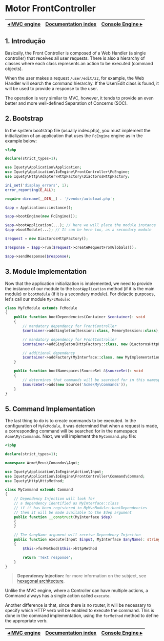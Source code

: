 # Motor FrontController

[◂ MVC engine](05-mvc-engine.md) | [Documentation index](index.md) | [Console Engine ▸](07-console-engine.md)
-- | -- | --

## 1. Introdução

Basically, the Front Controller is composed of a Web Handler (a single controller)
that receives all user requests. There is also a hierarchy of classes where each
class represents an action to be executed (command objects).

When the user makes a request `/user/edit/22`, for example, the Web Handler will
search the command hierarchy. If the User/Edit class is found, it will be used
to provide a response to the user.

The operation is very similar to MVC, however, it tends to provide an even better
and more well-defined Separation of Concerns (SOC).

## 2. Bootstrap

In the system bootstrap file (usually index.php), you must implement the
initialization of an application that uses the `FcEngine` engine as in the
example below:

```php
<?php

declare(strict_types=1);

use Iquety\Application\Application;
use Iquety\Application\IoEngine\FrontController\FcEngine;
use Iquety\Http\Adapter\HttpFactory\DiactorosHttpFactory;

ini_set('display_errors', 1);
error_reporting(E_ALL);

require dirname(__DIR__) . '/vendor/autoload.php';

$app = Application::instance();

$app->bootEngine(new FcEngine());

$app->bootApplication(...); // here we will place the module instance
$app->bootModule(...); // It can be here too, as a secondary module

$request = new DiactorosHttpFactory();

$response = $app->run($request->createRequestFromGlobals());

$app->sendResponse($response);
```

## 3. Module Implementation

Now that the application initialization is implemented, we need to provide the
instance of our module to the `bootApplication` method (if it is the main module)
or `bootModule` (if it is a secondary module). For didactic purposes, let's call
our module `MyFcModule`:

```php
class MyFcModule extends FcModule
{
    public function bootDependencies(Container $container): void
    {
        // mandatory dependency for FrontController
        $container->addSingleton(Session::class, MemorySession::class);

        // mandatory dependency for FrontController
        $container->addSingleton(HttpFactory::class, new DiactorosHttpFactory());

        // additional dependency
        $container->addFactory(MyInterface::class, new MyImplementation());
    }

    public function bootNamespaces(SourceSet &$sourceSet): void
    {
        // determines that commands will be searched for in this namespace
        $sourceSet->add(new Source('Acme\My\Commands'));
    }
}
```

## 5. Command Implementation

The last thing to do is to create commands to be executed. In the configuration
of `MyFcModule`, it was determined that when a request is made, a corresponding
command will be searched for in the namespace `Acme\My\Commands`. Next, we will
implement the `MyCommand.php` file:

```php
<?php

declare(strict_types=1);

namespace Acme\Meus\Comandos\Aqui;

use Iquety\Application\IoEngine\Action\Input;
use Iquety\Application\IoEngine\FrontController\Command\Command;
use Iquety\Http\HttpMethod;

class MyCommand extends Command
{
    // Dependency Injection will look for
    // a dependency identified as MyInterface::class
    // if it has been registered in MyMvcModule::bootDependencies
    // then it will be made available to the $dep argument
    public function __construct(MyInterface $dep)
    {
    }

    // The $anyName argument will receive Dependency Injection
    public function execute(Input $input, MyInterface $anyName): string
    {
        $this->forMethod($this->httpMethod

        return 'Text response';
    }
}
```

> **Dependency Injection:** for more information on the subject, see [hexagonal architecture](08-hexagonal-architecture.md).

Unlike the MVC engine, where a Controller can have multiple actions, a Command
always has a single action called `execute`.

Another difference is that, since there is no router, it will be necessary to
specify which HTTP verb will be enabled to execute the command. This is done in
the command implementation, using the `forMethod` method to define the
appropriate verb.

[◂ MVC engine](05-mvc-engine.md) | [Documentation index](index.md) | [Console Engine ▸](07-console-engine.md)
-- | -- | --
